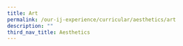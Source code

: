 ```yaml
---
title: Art
permalink: /our-ij-experience/curricular/aesthetics/art
description: ""
third_nav_title: Aesthetics
---
```

